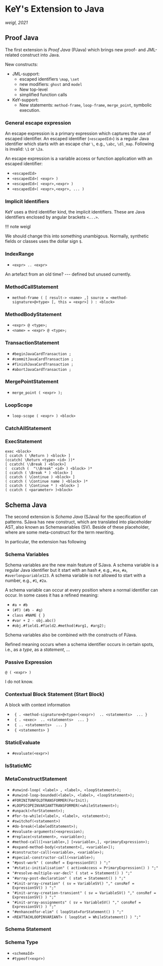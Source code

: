 # KeY's Extension to Java

*weigl, 2021* 

## Proof Java

The first extension is *Proof Java* (PJava) which brings new proof-
and JML-related construct into Java. 

New constructs:

* JML-support:
  * escaped identifiers `\map`, `\set`
  * new modifiers: `ghost` and `model`
  * New top-level 
  * simplified function calls
* KeY-support:
  * New statements: `method-frame`, `loop-frame`, `merge_point`,
    symbolic execution.

### General escape expression

An escape expression is a primary expression which captures the use of
escaped identifier. An escaped identifier (`<escapedId>`) is a regular
Java identifier which starts with an escape char `\`, e.g., `\abc`,
`\dl_map`. Following is invalid: `\1` or `\2a`.

An escape expression is a variable access or function application with an escaped identifier:

* `<escapedId>`
* `<escapedId>( <expr> )`
* `<escapedId>( <expr>,<expr> )`
* `<escapedId>( <expr>,<expr>, ... )`


### Implicit Identifiers 

KeY uses a third identifier kind, the implicit identifiers. These are
Java identifiers enclosed by angular brackets `<...>`.


!!! note weigl
   
   We should change this into something unambigous. Normally,
   synthetic fields or classes uses the dollar sign `$`.

### IndexRange

* `<expr> .. <expr>`

An artefact from an old time? --- defined but unused currently.

### MethodCallStatement

* `method-frame ( [ result-> <name> ,] source = <method-signature>@<type> [, this = <expr>] ) : <block>`

### MethodBodyStatement

* `<expr> @ <type>;`
* `<name> = <expr> @ <type>;`


### TransactionStatement

* `#beginJavaCardTransaction ;`
* `#commitJavaCardTransaction ;`
* `#finishJavaCardTransaction ;`
* `#abortJavaCardTransaction ;`

### MergePointStatement

* `merge_point ( <expr> );`


### LoopScope

* `loop-scope ( <expr> ) <block>`


### CatchAllStatement

### ExecStatement

```
exec <block>
[ ccatch ( \Return ) <block> ]
(ccatch( \Return <type> <id> ))*
[ ccatch( \\Break ) <block>]
(  ccatch (  "\\Break" <id> ) <block> )*
[ ccatch ( \Break * ) <block> ]
[ ccatch ( \Continue ) <block> ]
( ccatch ( \Continue name ) <block> )*
[ ccatch ( \Continue * ) <block> ]
( ccatch ( <parameter> )<block>
```





## Schema Java

The second extension is *Schema Java* (SJava) for the specification of
patterns. SJava has new construct, which are translated into
placeholder AST, also known as Schemavariables (SV). Beside of these
placeholder, where are some meta-construct for the term rewriting.

In particular, the extension has following 


### Schema Variables

Schema variables are the new main feature of SJava. A schema variable
is a regular Java identifier but it start with an hash `#`, e.g.,
`#se`, `#a`, `#averlongvariable123`. A schema variable is not allowed
to start with a number, e.g., `#1`, `#2a`.

A schema variable can occur at every position where a normal
identifier can occur. In some cases it has a refined meaning:

* `#a + #b`
* `(#T) (#b - #q)`
* `class #NAME { }`
* `#var + 2 - obj.abc()`
* `#obj.#field1.#field2.#method(#arg1, #arg2);`

Schema variables also be combined with the constructs of PJava.

Refined meaning occurs when a schema identifier occurs in certain
spots, i.e., as a *type*, as a *statement*, ...

### Passive Expression

`@ ( <expr> )`

I do not know.

### Contextual Block Statement (Start Block)

A block with context information

* ` { . <method-signature>@<type>(<expr>)  .. <statements>  ... }`
* ` { . <exec>  .. <statements>  ... }`
* ` { .. <statements>  ... }`
* ` { <statements> }`

### StaticEvaluate

* `#evaluate(<expr>)`

### IsStaticMC

### MetaConstructStatement

* `#unwind-loop( <label> , <label>, <loopStatement>);`
* `#unwind-loop-bounded(<label>, <label>, <loopStatement>);`
* `#FORINITUNFOLDTRANSFORMER(ForInit);`
* `#LOOPSCOPEINVARIANTTRANSFORMER(<whileStatement>);`
* `#unpack(<forStatement>);`
* `#for-to-while(<label>, <label>, <statement>);`
* `#switchof(<statement>)`
* `#do-break(<labeledStatement>);`
* `#evaluate-arguments(<expression);`
* `#replace(<statement>, <variable>);`
* `#method-call([<variable>,] [<variable>,], <primaryExpression>);`
* `#expand-method-body(<statement>[, <variable>]);`
* `#constructor-call(<variable>, <variable>);`
* `#special-constructor-call(<variable>);`
* `"#post-work" ( consRef = ExpressionSV() ) ";"`
* `"#static-initialisation" ( activeAccess = PrimaryExpression() ) ";"`
* `"#resolve-multiple-var-decl" ( stat = Statement() ) ";"`
* `"#array-post-declaration" ( stat = Statement() ) ";"`
* `"#init-array-creation" ( sv = VariableSV() "," consRef = ExpressionSV() ) ";"`
* `"#init-array-creation-transient" ( sv = VariableSV() "," consRef = ExpressionSV() ) ";"`
* `"#init-array-assignments" ( sv = VariableSV() "," consRef = ExpressionSV() ) ";"`
* `"#enhancedfor-elim" ( loopStat=ForStatement() ) ";"`
* `<REATTACHLOOPINVARIANT> ( loopStat = WhileStatement() ) ";"`

### Schema Statement

### Schema Type

* `<schemaId>`
* `#typeof(<expr>)`
